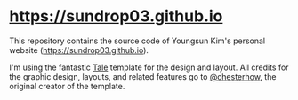 # https://sundrop03.github.io

This repository contains the source code of Youngsun Kim's personal website (https://sundrop03.github.io). 

I'm using the fantastic [Tale](https://github.com/chesterhow/tale) template for the design and layout. All credits for the graphic design, layouts, and related features go to  [@chesterhow](https://github.com/chesterhow), the original creator of the template.
